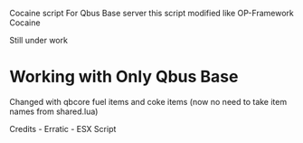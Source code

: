 
Cocaine script For Qbus Base server
this script modified like OP-Framework Cocaine

Still under work
# Working with Only Qbus Base 
Changed with qbcore fuel items and coke items (now no need to take item names from shared.lua)
 
 Credits - Erratic -  ESX Script
